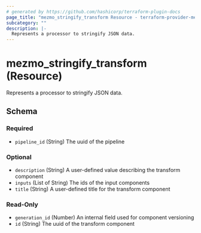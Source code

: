 ```yaml
---
# generated by https://github.com/hashicorp/terraform-plugin-docs
page_title: "mezmo_stringify_transform Resource - terraform-provider-mezmo"
subcategory: ""
description: |-
  Represents a processor to stringify JSON data.
---
```


# mezmo_stringify_transform (Resource)

Represents a processor to stringify JSON data.



<!-- schema generated by tfplugindocs -->
## Schema

### Required

- `pipeline_id` (String) The uuid of the pipeline

### Optional

- `description` (String) A user-defined value describing the transform component
- `inputs` (List of String) The ids of the input components
- `title` (String) A user-defined title for the transform component

### Read-Only

- `generation_id` (Number) An internal field used for component versioning
- `id` (String) The uuid of the transform component


